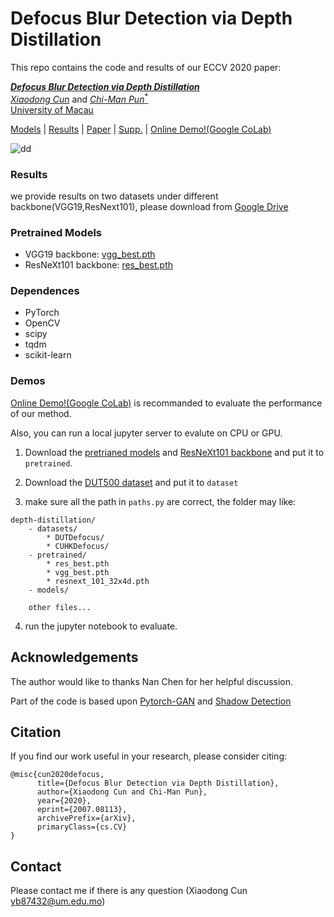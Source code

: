 # Defocus Blur Detection via Depth Distillation 

This repo contains the code and results of our ECCV 2020 paper:

<i><b>[Defocus Blur Detection via Depth Distillation](https://arxiv.org/abs/2007.08113)</b></i><br>
[_Xiaodong Cun_](http://vinthony.github.io) and [_Chi-Man Pun_<sup>*</sup>](http://www.cis.umac.mo/~cmpun/) <br>
[University of Macau](http://um.edu.mo/)


[Models](#pretrained-models) | [Results](#results) | [Paper](https://arxiv.org/abs/2007.08113) | [Supp.](https://www.ecva.net/papers/eccv_2020/papers_ECCV/papers/123580732-supp.pdf) | [Online Demo!(Google CoLab)](https://colab.research.google.com/drive/1a-Un_lZqkEN-mr-SzQh9GLy4qXIJgn0v#scrollTo=Lh2_NGuLaM_c)

![dd](https://user-images.githubusercontent.com/4397546/86791086-c1ac9b80-c09b-11ea-83cf-2f046bafa258.png)


### Results

we provide results on two datasets under different backbone(VGG19,ResNext101), please download from [Google Drive](https://drive.google.com/file/d/13nhzz9qaQ6U0F7Jsu4mLMS8XktZK1-Y_/view?usp=sharing)


### Pretrained Models

* VGG19 backbone: [vgg_best.pth](https://drive.google.com/file/d/1VigqrPdiIF18VALo92L9WCuASnpzu7qa/view?usp=sharing)
* ResNeXt101 backbone: [res_best.pth](https://drive.google.com/file/d/1HrzFqXSJY2Zxd9qvdKC7_Glxljjd27sf/view?usp=sharing)


### Dependences

* PyTorch
* OpenCV
* scipy
* tqdm
* scikit-learn


### Demos
[Online Demo!(Google CoLab)](https://colab.research.google.com/drive/1a-Un_lZqkEN-mr-SzQh9GLy4qXIJgn0v#scrollTo=Lh2_NGuLaM_c) is recommanded to evaluate the performance of our method.

Also, you can run a local jupyter server to evalute on CPU or GPU.

1. Download the [pretrianed models](#pretrained-models) and [ResNeXt101 backbone](https://drive.google.com/file/d/1o7zQvDef9mAEzbQeHAwMSi9nK_QEhhVZ/view?usp=sharing) and put it to `pretrained`.
2. Download the [DUT500 dataset](https://drive.google.com/file/d/1Qmcu6GDgKhiHVgLxeQg23tfy5I1Xg5Xk/view?usp=sharing) and put it to `dataset`

3. make sure all the path in `paths.py` are correct, the folder may like:

```
depth-distillation/
    - datasets/
        * DUTDefocus/
        * CUHKDefocus/
    - pretrained/
        * res_best.pth
        * vgg_best.pth
        * resnext_101_32x4d.pth
    - models/
    
    other files...
```

4. run the jupyter notebook to evaluate. 


## **Acknowledgements**
The author would like to thanks Nan Chen for her helpful discussion.

Part of the code is based upon [Pytorch-GAN](https://github.com/eriklindernoren/PyTorch-GAN) and [Shadow Detection](https://github.com/zijundeng/BDRAR)

## **Citation**

If you find our work useful in your research, please consider citing:

```
@misc{cun2020defocus,
      title={Defocus Blur Detection via Depth Distillation}, 
      author={Xiaodong Cun and Chi-Man Pun},
      year={2020},
      eprint={2007.08113},
      archivePrefix={arXiv},
      primaryClass={cs.CV}
}
```

## **Contact**
Please contact me if there is any question (Xiaodong Cun yb87432@um.edu.mo)
